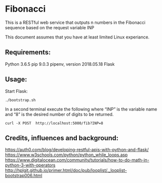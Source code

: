# Fibonacci

This is a RESTful web service that outputs n numbers in the Fibonacci sequence based on the request variable INP

This document assumes that you have at least limited Linux experiance.

## Requirements:

Python 3.6.5
pip 9.0.3
pipenv, version 2018.05.18
Flask

## Usage:
Start Flask:
```
./bootstrap.sh
```

In a second terminal execute the following where “INP” is the variable name and “8” is the desired number of digits to be returned.
```
curl -X POST  http://localhost:5000/fib?INP=8
```

## Credits, influences and background:

https://auth0.com/blog/developing-restful-apis-with-python-and-flask/
https://www.w3schools.com/python/python_while_loops.asp
https://www.digitalocean.com/community/tutorials/how-to-do-math-in-python-3-with-operators
http://hplgit.github.io/primer.html/doc/pub/looplist/._looplist-bootstrap006.html



